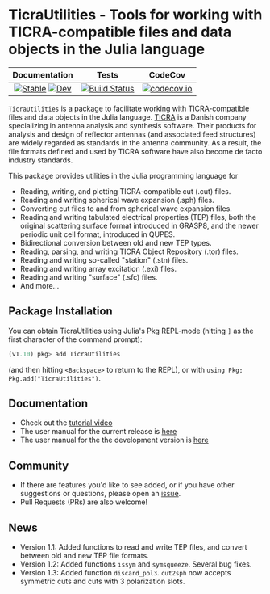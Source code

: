 # TicraUtilities - Tools for working with TICRA-compatible files and data objects in the Julia language


| **Documentation**   |  **Tests**     | **CodeCov**  |
|:--------:|:---------------:|:-------:|
|[![Stable](https://img.shields.io/badge/docs-stable-blue.svg)](https://simonp0420.github.io/TicraUtilities.jl/stable)  [![Dev](https://img.shields.io/badge/docs-dev-blue.svg)](https://simonp0420.github.io/TicraUtilities.jl/dev) | [![Build Status](https://github.com/simonp0420/TicraUtilities.jl/actions/workflows/CI.yml/badge.svg?branch=main)](https://github.com/simonp0420/TicraUtilities.jl/actions/workflows/CI.yml?query=branch%3Amain) | [![codecov.io](https://codecov.io/github/simonp0420/TicraUtilities.jl/coverage.svg?branch=main)](https://codecov.io/github/simonp0420/TicraUtilities.jl?branch=main) |




`TicraUtilities` is a package to facilitate working with TICRA-compatible files and data objects in the Julia language. [TICRA](https://www.ticra.com) is a Danish company specializing in antenna analysis and synthesis software. Their products for analysis and design of reflector antennas (and associated feed structures) are widely regarded as standards in the antenna community. As a result, the file formats defined and used by TICRA software have also become de facto industry standards.

This package provides utilities in the Julia programming language for
* Reading, writing, and plotting TICRA-compatible cut (.cut) files.
* Reading and writing spherical wave expansion (.sph) files.
* Converting cut files to and from spherical wave expansion files.
* Reading and writing tabulated electrical properties (TEP) files, both
  the original scattering surface format introduced in GRASP8, and the newer
  periodic unit cell format, introduced in QUPES.
* Bidirectional conversion between old and new TEP types.
* Reading, parsing, and writing TICRA Object Repository (.tor) files.
* Reading and writing so-called "station" (.stn) files.
* Reading and writing array excitation (.exi) files.
* Reading and writing "surface" (.sfc) files.
* And more...



## Package Installation
You can obtain TicraUtilities using Julia's Pkg REPL-mode (hitting `]` as the first character of the command prompt):

```julia
(v1.10) pkg> add TicraUtilities
```

(and then hitting `<Backspace>` to return to the REPL), or with `using Pkg; Pkg.add("TicraUtilities")`.

## Documentation
- Check out the [tutorial video](https://youtu.be/rhinZ-MO9Q4?si=k9A_YCdcqahB5c0J)
- The user manual for the current release is [here](https://simonp0420.github.io/TicraUtilities.jl/stable)
- The user manual for the the development version is [here](https://simonp0420.github.io/TicraUtilities.jl/dev)

## Community
* If there are features you'd like to see added, or if you have other suggestions or questions, please open an 
  [issue](https://github.com/simonp0420/TicraUtilities.jl/issues).
* Pull Requests (PRs) are also welcome!

## News
* Version 1.1: Added functions to read and write TEP files, and convert between old and new TEP file formats.
* Version 1.2: Added functions `issym` and `symsqueeze`.  Several bug fixes.
* Version 1.3: Added function `discard_pol3`. `cut2sph` now accepts symmetric cuts and cuts with 3 polarization slots.

